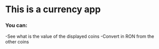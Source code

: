 # This is a currency app
### You can:
-See what is the value of the displayed coins
-Convert in RON from the other coins